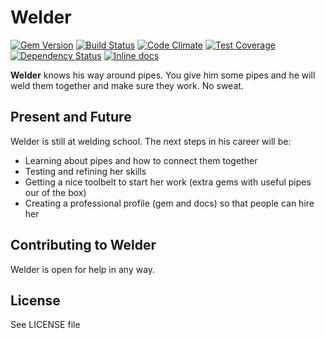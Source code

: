 # Welder

[![Gem Version](https://badge.fury.io/rb/welder.svg)](https://badge.fury.io/rb/welder)
[![Build Status](https://travis-ci.org/rb-welder/welder.svg?branch=master)](https://travis-ci.org/rb-welder/welder)
[![Code Climate](https://codeclimate.com/github/rb-welder/welder/badges/gpa.svg)](https://codeclimate.com/github/rb-welder/welder)
[![Test Coverage](https://codeclimate.com/github/rb-welder/welder/badges/coverage.svg)](https://codeclimate.com/github/rb-welder/welder/coverage)
[![Dependency Status](https://gemnasium.com/rb-welder/welder.svg)](https://gemnasium.com/rb-welder/welder)
[![Inline docs](http://inch-ci.org/github/rb-welder/welder.svg?branch=master)](http://inch-ci.org/github/rb-welder/welder)

**Welder** knows his way around pipes. You give him some pipes and he will weld them together and make sure they work. No sweat.


## Present and Future

Welder is still at welding school. The next steps in his career will be:
* Learning about pipes and how to connect them together
* Testing and refining her skills
* Getting a nice toolbelt to start her work (extra gems with useful pipes our of the box)
* Creating a professional profile (gem and docs) so that people can hire her


## Contributing to Welder

Welder is open for help in any way.



## License

See LICENSE file